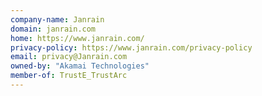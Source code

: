 ```yaml
---
company-name: Janrain
domain: janrain.com
home: https://www.janrain.com/
privacy-policy: https://www.janrain.com/privacy-policy
email: privacy@Janrain.com
owned-by: "Akamai Technologies"
member-of: TrustE_TrustArc
---
```




